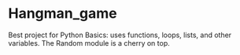 # Hangman_game
Best project for Python Basics: uses functions, loops, lists, and other variables. The Random module is a cherry on top.
